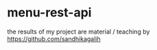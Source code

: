 # menu-rest-api
the results of my project are material / teaching by https://github.com/sandhikagalih
